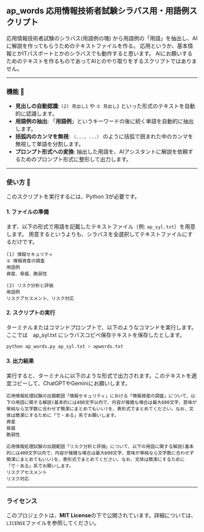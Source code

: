 ## ap_words 応用情報技術者試験シラバス用・用語例スクリプト

応用情報技術者試験のシラバス(用語例の塊) から用語例の「用語」を抽出し、AIに解説を作ってもらうためのテキストファイルを作る。
応用というか、基本情報とかITパスポートとかのシラバスでも動作すると思います。
AIにお願いするためのテキストを作るものであってAIとのやり取りをするスクリプトではありません。

-----

### 機能 📝

  * **見出しの自動認識**: `(2) 見出し1` や `① 見出し2` といった形式のテキストを自動的に認識します。
  * **用語例の抽出**: 「**用語例**」というキーワードの後に続く単語を自動的に抽出します。
  * **括弧内のカンマを無視**: `（...、...）` のように括弧で囲まれた中のカンマを無視して単語を分割します。
  * **プロンプト形式への変換**: 抽出した用語を、AIアシスタントに解説を依頼するためのプロンプト形式に整形して出力します。

-----

### 使い方 🚀

このスクリプトを実行するには、Python 3が必要です。

#### 1\. ファイルの準備

まず、以下の形式で用語を記載したテキストファイル（例: `ap_syl.txt`）を用意します。
用意するというよりも、シラバスを全選択してテキストファイルにするだけです。

```text
(1) 情報セキュリティ
① 情報資産の調査
用語例
資産、脅威、脆弱性

(2) リスク分析と評価
用語例
リスクアセスメント、リスク対応
```

#### 2\. スクリプトの実行

ターミナルまたはコマンドプロンプトで、以下のようなコマンドを実行します。
ここでは　ap_syl.txt にシラバスコピペ保存テキストを保存したとします。

```sh
python ap_words.py ap_syl.txt > apwords.txt
```

#### 3\. 出力結果

実行すると、ターミナルに以下のような形式で出力されます。このテキストを適宜コピーして、ChatGPTやGeminiにお願いします。

```text
応用情報処理試験の出題範囲「情報セキュリティ」における「情報資産の調査」について、以下の用語に関する解説(基本的には400文字以内で、内容が複雑な場合は最大600文字、意味が単純なら文字数に合わせず簡潔にまとめてもいい)を、表形式でまとめてください。なお、文体は簡潔にするために「で・ある」系でお願いします。
資産
脅威
脆弱性

応用情報処理試験の出題範囲「リスク分析と評価」について、以下の用語に関する解説(基本的には400文字以内で、内容が複雑な場合は最大600文字、意味が単純なら文字数に合わせず簡潔にまとめてもいい)を、表形式でまとめてください。なお、文体は簡潔にするために「で・ある」系でお願いします。
リスクアセスメント
リスク対応
```

-----

### ライセンス

このプロジェクトは、**MIT License**の下で公開されています。詳細については、`LICENSE`ファイルを参照してください。
